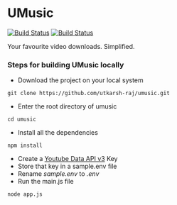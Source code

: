 # UMusic

[![Build Status](https://travis-ci.com/utkarsh-raj/umusic.svg?branch=master)](https://travis-ci.com/utkarsh-raj/umusic)
[![Build Status](https://semaphoreci.com/api/v1/utkarsh-raj/umusic/branches/master/badge.svg)](https://semaphoreci.com/utkarsh-raj/umusic)

Your favourite video downloads. Simplified.

### Steps for building UMusic locally

- Download the project on your local system
```
git clone https://github.com/utkarsh-raj/umusic.git
```
- Enter the root directory of umusic
```
cd umusic
```
- Install all the dependencies 
```
npm install
```
- Create a [Youtube Data API v3](https://console.developers.google.com/apis/library/youtube.googleapis.com) Key
- Store that key in a sample.env file
- Rename *sample.env* to *.env*
- Run the main.js file
```
node app.js
```
